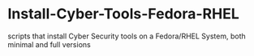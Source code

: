 # Install-Cyber-Tools-Fedora-RHEL
scripts that install Cyber Security tools on a Fedora/RHEL System, both minimal and full versions
